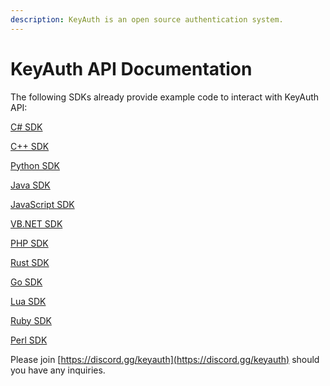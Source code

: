 ```yaml
---
description: KeyAuth is an open source authentication system.
---
```


# KeyAuth API Documentation

The following SDKs already provide example code to interact with KeyAuth API:

[C# SDK](https://github.com/KeyAuth/KeyAuth-CSHARP-Example)

[C++ SDK](https://github.com/KeyAuth/KeyAuth-CPP-Example)

[Python SDK](https://github.com/KeyAuth/KeyAuth-Python-Example)

[Java SDK](https://github.com/SprayDown/KeyAuth-JAVA-api)

[JavaScript SDK](https://github.com/mazkdevf/KeyAuth-JS-Example)

[VB.NET SDK](https://github.com/KeyAuth/KeyAuth-VB-Example)

[PHP SDK](https://github.com/KeyAuth/KeyAuth-PHP-Example)

[Rust SDK](https://github.com/KeyAuth/KeyAuth-Rust-Example)

[Go SDK](https://github.com/mazkdevf/KeyAuth-Go-Example)

[Lua SDK](https://github.com/mazkdevf/KeyAuth-Lua-Examples)

[Ruby SDK](https://github.com/mazkdevf/KeyAuth-Ruby-Example)

[Perl SDK](https://github.com/mazkdevf/KeyAuth-Perl-Example)



Please join [https://discord.gg/keyauth](https://discord.gg/keyauth) should you have any inquiries.

